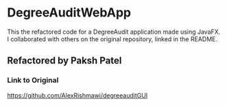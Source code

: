# DegreeAuditWebApp
This the refactored code for a DegreeAudit application made using JavaFX. I collaborated with others on the original repository, linked in the README.

## Refactored by Paksh Patel

### Link to Original
https://github.com/AlexRishmawi/degreeauditGUI
